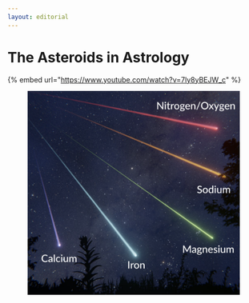 ```yaml
---
layout: editorial
---
```


# The Asteroids in Astrology

{% embed url="https://www.youtube.com/watch?v=7ly8yBEJW_c" %}

<figure><img src="../../../../../.gitbook/assets/METEORS.png" alt=""><figcaption></figcaption></figure>

